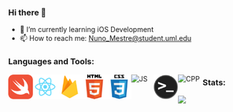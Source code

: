 ### Hi there 👋
- 🍎 I’m currently learning iOS Development
- 📫 How to reach me: Nuno_Mestre@student.uml.edu

### Languages and Tools: 
<img align="left" alt="Swift" width="50px" src="https://raw.githubusercontent.com/github/explore/80688e429a7d4ef2fca1e82350fe8e3517d3494d/topics/swift/swift.png" />
<img align="left" alt="React" width="50px" src="https://raw.githubusercontent.com/github/explore/80688e429a7d4ef2fca1e82350fe8e3517d3494d/topics/react/react.png" />
<img align="left" alt="Firebase" width="50px" src="https://raw.githubusercontent.com/github/explore/80688e429a7d4ef2fca1e82350fe8e3517d3494d/topics/firebase/firebase.png" />
<img align="left" alt="HTML5" width="50px" src="https://raw.githubusercontent.com/github/explore/80688e429a7d4ef2fca1e82350fe8e3517d3494d/topics/html/html.png" />
<img align="left" alt="CSS3" width="50px" src="https://raw.githubusercontent.com/github/explore/80688e429a7d4ef2fca1e82350fe8e3517d3494d/topics/css/css.png" />
<img align="left" alt="JS" width="45px" src="https://user-images.githubusercontent.com/70964881/182700644-8709db82-844f-4f5c-b742-e8e49cdaab86.png" />
<img align="left" alt="CLI" width="50px" src="https://raw.githubusercontent.com/github/explore/80688e429a7d4ef2fca1e82350fe8e3517d3494d/topics/terminal/terminal.png" />
<img align="left" alt="CPP" width="50px" src="https://user-images.githubusercontent.com/70964881/182701531-9a577984-6dd9-4964-a558-922def06f70f.png" />

### Stats:
  <img height="200em" src="https://github-readme-stats.vercel.app/api?username=nunommestre&show_icons=true&hide_border=true&&count_private=true&include_all_commits=true&theme=radical" />
